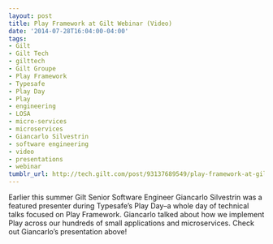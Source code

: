```yaml
---
layout: post
title: Play Framework at Gilt Webinar (Video)
date: '2014-07-28T16:04:00-04:00'
tags:
- Gilt
- Gilt Tech
- gilttech
- Gilt Groupe
- Play Framework
- Typesafe
- Play Day
- Play
- engineering
- LOSA
- micro-services
- microservices
- Giancarlo Silvestrin
- software engineering
- video
- presentations
- webinar
tumblr_url: http://tech.gilt.com/post/93137689549/play-framework-at-gilt-webinar-video
---
```


Earlier this summer Gilt Senior Software Engineer Giancarlo Silvestrin was a featured presenter during Typesafe’s Play Day–a whole day of technical talks focused on Play Framework. Giancarlo talked about how we implement Play across our hundreds of small applications and microservices. Check out Giancarlo’s presentation above!

